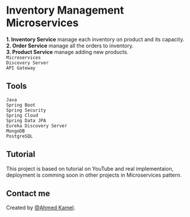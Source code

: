 # Inventory Management Microservices

**1. Inventory Service** manage each inventory on product and its capacity. <br>
**2. Order Service** manage all the orders to inventory. <br/>
**3. Product Service** manage adding new products. <br/>
`Microservices` <br /> `Discovery Server` <br /> `API Gateway`

## Tools

`Java` <br /> `Spring Boot` <br /> `Spring Security` <br /> `Spring Cloud` <br /> `Spring Data JPA` <br /> `Eureka Discovery Server` <br /> `MongoDB` <br /> `PostgreSQL`

## Tutorial

This project is based on tutorial on YouTube and real implementaion, deployment is comming soon in other projects in Microservices pattern.

## Contact me

Created by [@Ahmed Kamel](mailto:ahmedukamel@outlook.com).
